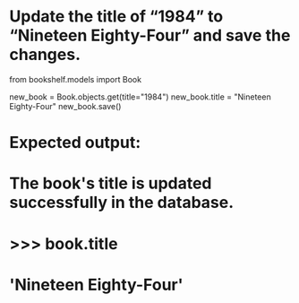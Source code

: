 # Update the title of “1984” to “Nineteen Eighty-Four” and save the changes.
from bookshelf.models import Book

new_book = Book.objects.get(title="1984")
new_book.title = "Nineteen Eighty-Four"
new_book.save()

# Expected output:
# The book's title is updated successfully in the database.
# >>> book.title
# 'Nineteen Eighty-Four'
